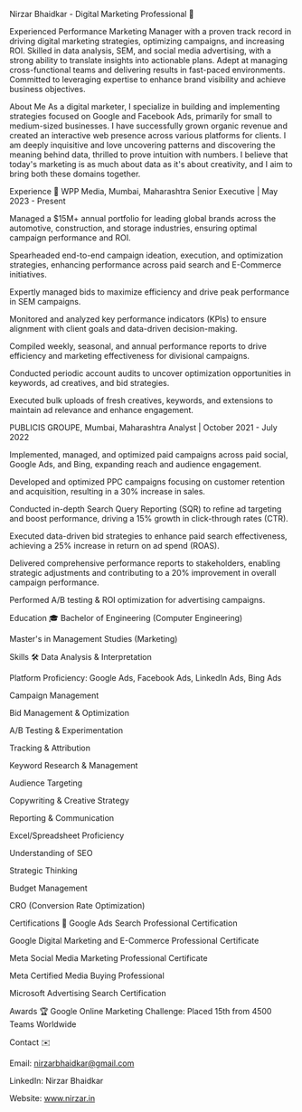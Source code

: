 Nirzar Bhaidkar - Digital Marketing Professional 🚀

Experienced Performance Marketing Manager with a proven track record in driving digital marketing strategies, optimizing campaigns, and increasing ROI. Skilled in data analysis, SEM, and social media advertising, with a strong ability to translate insights into actionable plans. Adept at managing cross-functional teams and delivering results in fast-paced environments. Committed to leveraging expertise to enhance brand visibility and achieve business objectives.

About Me
As a digital marketer, I specialize in building and implementing strategies focused on Google and Facebook Ads, primarily for small to medium-sized businesses. I have successfully grown organic revenue and created an interactive web presence across various platforms for clients. I am deeply inquisitive and love uncovering patterns and discovering the meaning behind data, thrilled to prove intuition with numbers. I believe that today's marketing is as much about data as it's about creativity, and I aim to bring both these domains together.

Experience 💼
WPP Media, Mumbai, Maharashtra
Senior Executive | May 2023 - Present

Managed a $15M+ annual portfolio for leading global brands across the automotive, construction, and storage industries, ensuring optimal campaign performance and ROI.

Spearheaded end-to-end campaign ideation, execution, and optimization strategies, enhancing performance across paid search and E-Commerce initiatives.

Expertly managed bids to maximize efficiency and drive peak performance in SEM campaigns.

Monitored and analyzed key performance indicators (KPIs) to ensure alignment with client goals and data-driven decision-making.

Compiled weekly, seasonal, and annual performance reports to drive efficiency and marketing effectiveness for divisional campaigns.

Conducted periodic account audits to uncover optimization opportunities in keywords, ad creatives, and bid strategies.

Executed bulk uploads of fresh creatives, keywords, and extensions to maintain ad relevance and enhance engagement.

PUBLICIS GROUPE, Mumbai, Maharashtra
Analyst | October 2021 - July 2022

Implemented, managed, and optimized paid campaigns across paid social, Google Ads, and Bing, expanding reach and audience engagement.

Developed and optimized PPC campaigns focusing on customer retention and acquisition, resulting in a 30% increase in sales.

Conducted in-depth Search Query Reporting (SQR) to refine ad targeting and boost performance, driving a 15% growth in click-through rates (CTR).

Executed data-driven bid strategies to enhance paid search effectiveness, achieving a 25% increase in return on ad spend (ROAS).

Delivered comprehensive performance reports to stakeholders, enabling strategic adjustments and contributing to a 20% improvement in overall campaign performance.

Performed A/B testing & ROI optimization for advertising campaigns.

Education 🎓
Bachelor of Engineering (Computer Engineering)

Master's in Management Studies (Marketing)

Skills 🛠️
Data Analysis & Interpretation

Platform Proficiency: Google Ads, Facebook Ads, LinkedIn Ads, Bing Ads

Campaign Management

Bid Management & Optimization

A/B Testing & Experimentation

Tracking & Attribution

Keyword Research & Management

Audience Targeting

Copywriting & Creative Strategy

Reporting & Communication

Excel/Spreadsheet Proficiency

Understanding of SEO

Strategic Thinking

Budget Management

CRO (Conversion Rate Optimization)

Certifications 🏅
Google Ads Search Professional Certification

Google Digital Marketing and E-Commerce Professional Certificate

Meta Social Media Marketing Professional Certificate

Meta Certified Media Buying Professional

Microsoft Advertising Search Certification

Awards 🏆
Google Online Marketing Challenge: Placed 15th from 4500 Teams Worldwide

Contact ✉️

Email: nirzarbhaidkar@gmail.com

LinkedIn: Nirzar Bhaidkar

Website: www.nirzar.in
